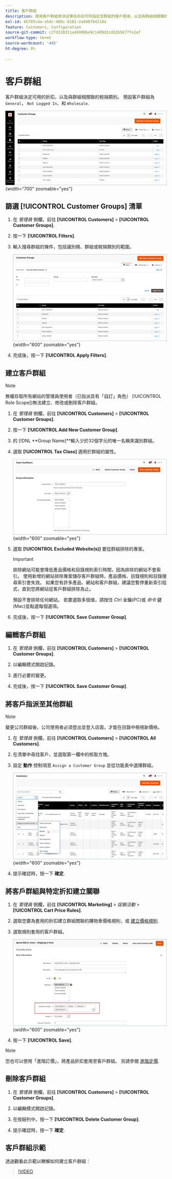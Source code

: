 ```yaml
---
title: 客戶群組
description: 使用客戶群組來決定哪些折扣可供指定至群組的客戶使用，以及與群組相關聯的稅捐類別。
exl-id: 6b785c4a-a5dc-480c-8182-2a940784218d
feature: Customers, Configuration
source-git-commit: c2fd228311a4b990be9c1409d2cdd2b5677fe2af
workflow-type: tm+mt
source-wordcount: '445'
ht-degree: 0%

---
```


# 客戶群組

客戶群組決定可用的折扣，以及與群組相關聯的稅捐類別。 預設客戶群組為 `General`， `Not Logged In`、和 `Wholesale`.

![客戶群組](assets/customer-groups.png){width="700" zoomable="yes"}

## 篩選 [!UICONTROL Customer Groups] 清單

1. 在 _管理員_ 側欄，前往 **[!UICONTROL Customers]** > **[!UICONTROL Customer Groups]**.

1. 按一下 **[!UICONTROL Filters]**.

1. 輸入搜尋群組的條件，包括識別碼、群組或稅捐類別的範圍。

   ![篩選選項](assets/groups-filters.png){width="600" zoomable="yes"}

1. 完成後，按一下 **[!UICONTROL Apply Filters]**.

## 建立客戶群組

>[!NOTE]
>
>無權存取所有網站的管理員使用者（已指派具有「自訂」角色） [!UICONTROL Role Scope])無法建立、修改或刪除客戶群組。

1. 在 _管理員_ 側欄，前往 **[!UICONTROL Customers]** > **[!UICONTROL Customer Groups]**.

1. 按一下 **[!UICONTROL Add New Customer Group]**.

1. 的 [!DNL **Group Name]**輸入少於32個字元的唯一名稱來識別群組。

1. 選取 **[!UICONTROL Tax Class]** 適用於群組的屬性。

   ![群組資訊](assets/group-information.png){width="600" zoomable="yes"}

1. 選取 **[!UICONTROL Excluded Website(s)]** 要從群組排除的專案。

   >[!IMPORTANT]
   >
   >排除網站可能會降低產品價格和目錄規則索引時間，因為排除的網站不會索引。 使用新增的網站排除專案儲存客戶群組時，產品價格、目錄規則和目錄搜尋索引會失效。 如果您有許多產品、網站和客戶群組，建議您暫停重新索引程式，直到您將網站從客戶群組排除為止。

   預設不會排除任何網站。 若要選取多個值，請按住 _Ctrl_ 金鑰(PC)或 _命令_ 鍵(Mac)並點選每個選項。

1. 完成後，按一下 **[!UICONTROL Save Customer Group]**.

## 編輯客戶群組

1. 在 _管理員_ 側欄，前往 **[!UICONTROL Customers]** > **[!UICONTROL Customer Groups]**.

1. 以編輯模式開啟記錄。

1. 進行必要的變更。

1. 完成後，按一下 **[!UICONTROL Save Customer Group]**.

## 將客戶指派至其他群組

>[!NOTE]
>
>變更公司群組後，公司使用者必須登出並登入店面，才能在目錄中檢視新價格。

1. 在 _管理員_ 側欄，前往 **[!UICONTROL Customers]** > **[!UICONTROL All Customers]**.

1. 在清單中尋找客戶，並選取第一欄中的核取方塊。

1. 設定 **動作** 控制項至 `Assign a Customer Group` 並從功能表中選擇群組。

   ![指定客戶群組](assets/group-assign.png){width="600" zoomable="yes"}

1. 提示確認時，按一下 **確定**.

## 將客戶群組與特定折扣建立關聯

1. 在 _管理員_ 側欄，前往 **[!UICONTROL Marketing]** > _促銷活動_ > **[!UICONTROL Cart Price Rules]**.

1. 選取您要為套用的折扣建立群組關聯的購物車價格規則，或 [建立價格規則](../merchandising-promotions/price-rules-catalog.md).

1. 選取規則套用的客戶群組。

   ![客戶群組至特定折扣](assets/group-discount.png){width="600" zoomable="yes"}

1. 按一下 **[!UICONTROL Save]**.

>[!NOTE]
>
> 您也可以使用「進階訂價」，將產品折扣套用至客戶群組。 另請參閱 [進階定價](../catalog/product-price-group.md).

## 刪除客戶群組

1. 在 _管理員_ 側欄，前往 **[!UICONTROL Customers]** > **[!UICONTROL Customer Groups]**.

1. 以編輯模式開啟記錄。

1. 在按鈕列中，按一下 **[!UICONTROL Delete Customer Group]**.

1. 提示確認時，按一下 **確定**.

## 客戶群組示範

透過觀看此示範以瞭解如何建立客戶群組：

>[!VIDEO](https://video.tv.adobe.com/v/343660/?quality=12)

